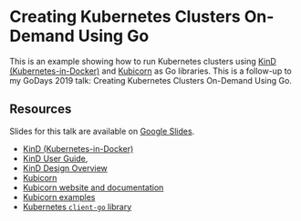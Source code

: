 # Creating Kubernetes Clusters On-Demand Using Go

This is an example showing how to run Kubernetes clusters using [KinD (Kubernetes-in-Docker)](https://sigs.k8s.io/kind)
 and [Kubicorn](https://github.com/kubicorn/kubicorn) as Go libraries. This is a follow-up to my GoDays 2019 talk: Creating Kubernetes Clusters On-Demand Using Go.
 
## Resources

Slides for this talk are available on [Google Slides](https://docs.google.com/presentation/d/1NmaeQxdjCaO-3WEDUyBfBnVVFCyjS8JWfgmjQVsYoow/edit?usp=sharing).

* [KinD (Kubernetes-in-Docker)](https://github.com/kubernetes-sigs/kind)
* [KinD User Guide](https://github.com/kubernetes-sigs/kind/tree/master/docs/user),
* [KinD Design Overview](https://github.com/kubernetes-sigs/kind/blob/master/docs/design/design.md)
* [Kubicorn](https://github.com/kubicorn/kubicorn)
* [Kubicorn website and documentation](http://kubicorn.io/)
* [Kubicorn examples](https://github.com/kubicorn/kubicorn/tree/master/examples)
* [Kubernetes `client-go` library](https://github.com/kubernetes/client-go)